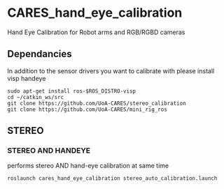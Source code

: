 # CARES_hand_eye_calibration
Hand Eye Calibration for Robot arms and RGB/RGBD cameras

## Dependancies
In addition to the sensor drivers you want to calibrate with please install visp handeye
```
sudo apt-get install ros-$ROS_DISTRO-visp
cd ~/catkin_ws/src
git clone https://github.com/UoA-CARES/stereo_calibration
git clone https://github.com/UoA-CARES/mini_rig_ros
```

## STEREO
### STEREO AND HANDEYE
performs stereo AND hand-eye calibration at same time
```
roslaunch cares_hand_eye_calibration stereo_auto_calibration.launch
```

